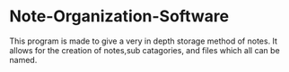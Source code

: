 # Note-Organization-Software
This program is made to give a very in depth storage method of notes. It allows for the creation of notes,sub catagories, and files which all can be named.
